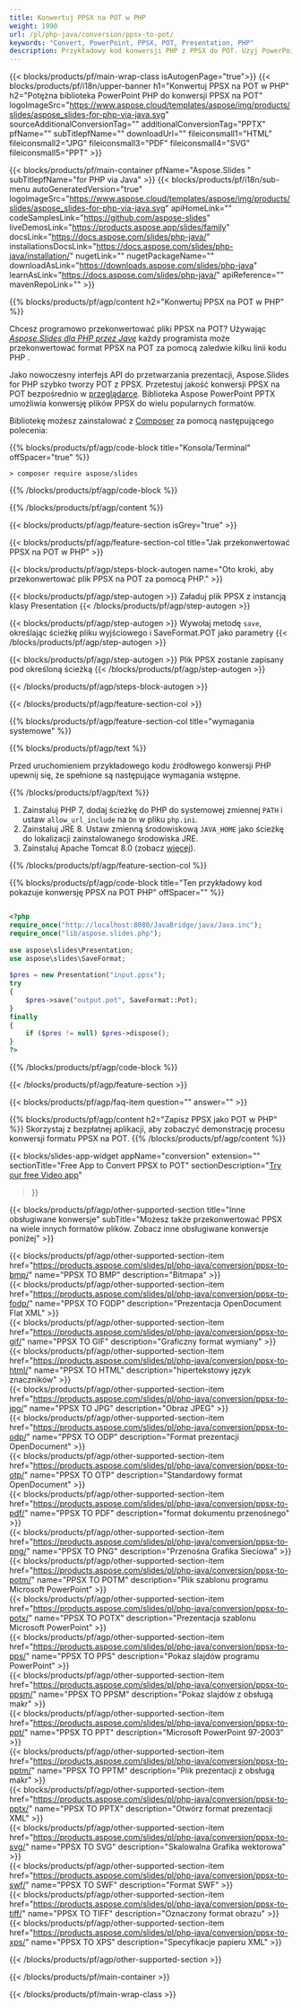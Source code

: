 ```yaml
---
title: Konwertuj PPSX na POT w PHP
weight: 1990
url: /pl/php-java/conversion/ppsx-to-pot/ 
keywords: "Convert, PowerPoint, PPSX, POT, Presentation, PHP"
description: Przykładowy kod konwersji PHP z PPSX do POT. Użyj PowerPoint PHP API do konwersji wsadowej plików {z_formatu} na pliki {do_formatu}.
---
```


{{< blocks/products/pf/main-wrap-class isAutogenPage="true">}}
{{< blocks/products/pf/i18n/upper-banner h1="Konwertuj PPSX na POT w PHP" h2="Potężna biblioteka PowerPoint PHP do konwersji PPSX na POT" logoImageSrc="https://www.aspose.cloud/templates/aspose/img/products/slides/aspose_slides-for-php-via-java.svg" sourceAdditionalConversionTag="" additionalConversionTag="PPTX" pfName="" subTitlepfName="" downloadUrl="" fileiconsmall1="HTML" fileiconsmall2="JPG" fileiconsmall3="PDF" fileiconsmall4="SVG" fileiconsmall5="PPT" >}}

{{< blocks/products/pf/main-container pfName="Aspose.Slides " subTitlepfName="for PHP via Java" >}}
{{< blocks/products/pf/i18n/sub-menu autoGeneratedVersion="true" logoImageSrc="https://www.aspose.cloud/templates/aspose/img/products/slides/aspose_slides-for-php-via-java.svg" apiHomeLink="" codeSamplesLink="https://github.com/aspose-slides" liveDemosLink="https://products.aspose.app/slides/family" docsLink="https://docs.aspose.com/slides/php-java/" installationsDocsLink="https://docs.aspose.com/slides/php-java/installation/" nugetLink="" nugetPackageName="" downloadAsLink="https://downloads.aspose.com/slides/php-java" learnAsLink="https://docs.aspose.com/slides/php-java/" apiReference="" mavenRepoLink="" >}}

{{% blocks/products/pf/agp/content h2="Konwertuj PPSX na POT w PHP" %}}

Chcesz programowo przekonwertować pliki PPSX na POT? Używając [*Aspose.Slides dla PHP przez Javę*](https://products.aspose.com/slides/pl/php-java/) każdy programista może przekonwertować format PPSX na POT za pomocą zaledwie kilku linii kodu PHP .

Jako nowoczesny interfejs API do przetwarzania prezentacji, Aspose.Slides for PHP szybko tworzy POT z PPSX. Przetestuj jakość konwersji PPSX na POT bezpośrednio w [przeglądarce](https://products.aspose.app/slides/conversion). Biblioteka Aspose PowerPoint PPTX umożliwia konwersję plików PPSX do wielu popularnych formatów.

Bibliotekę możesz zainstalować z [Composer](https://packagist.org/packages/aspose/slides) za pomocą następującego polecenia:

{{% blocks/products/pf/agp/code-block title="Konsola/Terminal" offSpacer="true" %}}

```console
> composer require aspose/slides 

```

{{% /blocks/products/pf/agp/code-block %}}

{{% /blocks/products/pf/agp/content %}}

{{< blocks/products/pf/agp/feature-section isGrey="true" >}}

{{< blocks/products/pf/agp/feature-section-col title="Jak przekonwertować PPSX na POT w PHP" >}}

{{< blocks/products/pf/agp/steps-block-autogen name="Oto kroki, aby przekonwertować plik PPSX na POT za pomocą PHP." >}}

{{< blocks/products/pf/agp/step-autogen >}}
Załaduj plik PPSX z instancją klasy Presentation
{{< /blocks/products/pf/agp/step-autogen >}}

{{< blocks/products/pf/agp/step-autogen >}}
Wywołaj metodę `save`, określając ścieżkę pliku wyjściowego i SaveFormat.POT jako parametry
{{< /blocks/products/pf/agp/step-autogen >}}

{{< blocks/products/pf/agp/step-autogen >}}
Plik PPSX zostanie zapisany pod określoną ścieżką
{{< /blocks/products/pf/agp/step-autogen >}}

{{< /blocks/products/pf/agp/steps-block-autogen >}}

{{< /blocks/products/pf/agp/feature-section-col >}}

{{% blocks/products/pf/agp/feature-section-col title="wymagania systemowe" %}}

{{% blocks/products/pf/agp/text %}}

 Przed uruchomieniem przykładowego kodu źródłowego konwersji PHP upewnij się, że spełnione są następujące wymagania wstępne.

{{% /blocks/products/pf/agp/text %}}

1. Zainstaluj PHP 7, dodaj ścieżkę do PHP do systemowej zmiennej `PATH` i ustaw `allow_url_include` na `On` w pliku `php.ini`.
1. Zainstaluj JRE 8. Ustaw zmienną środowiskową `JAVA_HOME` jako ścieżkę do lokalizacji zainstalowanego środowiska JRE.
1. Zainstaluj Apache Tomcat 8.0 (zobacz [więcej](https://docs.aspose.com/slides/php-java/installation/)). 

{{% /blocks/products/pf/agp/feature-section-col %}}

{{% blocks/products/pf/agp/code-block title="Ten przykładowy kod pokazuje konwersję PPSX na POT PHP" offSpacer="" %}}

```php

<?php
require_once("http://localhost:8080/JavaBridge/java/Java.inc");
require_once("lib/aspose.slides.php");
 
use aspose\slides\Presentation;
use aspose\slides\SaveFormat;
 
$pres = new Presentation("input.ppsx");
try
{
    $pres->save("output.pot", SaveFormat::Pot);
}
finally
{
    if ($pres != null) $pres->dispose();
}
?>

```
{{% /blocks/products/pf/agp/code-block %}}

{{< /blocks/products/pf/agp/feature-section >}}

{{< blocks/products/pf/agp/faq-item question="" answer="" >}}
 
{{% blocks/products/pf/agp/content h2="Zapisz PPSX jako POT w PHP" %}}
Skorzystaj z bezpłatnej aplikacji, aby zobaczyć demonstrację procesu konwersji formatu PPSX na POT. 
{{% /blocks/products/pf/agp/content %}}

<!-- aboutfile Starts -->

{{< blocks/slides-app-widget 
appName="conversion"
extension=""
sectionTitle="Free App to Convert PPSX to POT" 
sectionDescription="[Try our free Video app](https://products.aspose.app/slides/video/)" 
>}}

<!-- aboutfile Ends -->

{{< blocks/products/pf/agp/other-supported-section title="Inne obsługiwane konwersje" subTitle="Możesz także przekonwertować PPSX na wiele innych formatów plików. Zobacz inne obsługiwane konwersje poniżej" >}}

{{< blocks/products/pf/agp/other-supported-section-item href="https://products.aspose.com/slides/pl/php-java/conversion/ppsx-to-bmp/" name="PPSX TO BMP" description="Bitmapa" >}}  
{{< blocks/products/pf/agp/other-supported-section-item href="https://products.aspose.com/slides/pl/php-java/conversion/ppsx-to-fodp/" name="PPSX TO FODP" description="Prezentacja OpenDocument Flat XML" >}}  
{{< blocks/products/pf/agp/other-supported-section-item href="https://products.aspose.com/slides/pl/php-java/conversion/ppsx-to-gif/" name="PPSX TO GIF" description="Graficzny format wymiany" >}}  
{{< blocks/products/pf/agp/other-supported-section-item href="https://products.aspose.com/slides/pl/php-java/conversion/ppsx-to-html/" name="PPSX TO HTML" description="hipertekstowy język znaczników" >}}  
{{< blocks/products/pf/agp/other-supported-section-item href="https://products.aspose.com/slides/pl/php-java/conversion/ppsx-to-jpg/" name="PPSX TO JPG" description="Obraz JPEG" >}}  
{{< blocks/products/pf/agp/other-supported-section-item href="https://products.aspose.com/slides/pl/php-java/conversion/ppsx-to-odp/" name="PPSX TO ODP" description="Format prezentacji OpenDocument" >}}  
{{< blocks/products/pf/agp/other-supported-section-item href="https://products.aspose.com/slides/pl/php-java/conversion/ppsx-to-otp/" name="PPSX TO OTP" description="Standardowy format OpenDocument" >}}  
{{< blocks/products/pf/agp/other-supported-section-item href="https://products.aspose.com/slides/pl/php-java/conversion/ppsx-to-pdf/" name="PPSX TO PDF" description="format dokumentu przenośnego" >}}  
{{< blocks/products/pf/agp/other-supported-section-item href="https://products.aspose.com/slides/pl/php-java/conversion/ppsx-to-png/" name="PPSX TO PNG" description="Przenośna Grafika Sieciowa" >}}  
{{< blocks/products/pf/agp/other-supported-section-item href="https://products.aspose.com/slides/pl/php-java/conversion/ppsx-to-potm/" name="PPSX TO POTM" description="Plik szablonu programu Microsoft PowerPoint" >}}  
{{< blocks/products/pf/agp/other-supported-section-item href="https://products.aspose.com/slides/pl/php-java/conversion/ppsx-to-potx/" name="PPSX TO POTX" description="Prezentacja szablonu Microsoft PowerPoint" >}}  
{{< blocks/products/pf/agp/other-supported-section-item href="https://products.aspose.com/slides/pl/php-java/conversion/ppsx-to-pps/" name="PPSX TO PPS" description="Pokaz slajdów programu PowerPoint" >}}  
{{< blocks/products/pf/agp/other-supported-section-item href="https://products.aspose.com/slides/pl/php-java/conversion/ppsx-to-ppsm/" name="PPSX TO PPSM" description="Pokaz slajdów z obsługą makr" >}}  
{{< blocks/products/pf/agp/other-supported-section-item href="https://products.aspose.com/slides/pl/php-java/conversion/ppsx-to-ppt/" name="PPSX TO PPT" description="Microsoft PowerPoint 97-2003" >}}  
{{< blocks/products/pf/agp/other-supported-section-item href="https://products.aspose.com/slides/pl/php-java/conversion/ppsx-to-pptm/" name="PPSX TO PPTM" description="Plik prezentacji z obsługą makr" >}}  
{{< blocks/products/pf/agp/other-supported-section-item href="https://products.aspose.com/slides/pl/php-java/conversion/ppsx-to-pptx/" name="PPSX TO PPTX" description="Otwórz format prezentacji XML" >}}  
{{< blocks/products/pf/agp/other-supported-section-item href="https://products.aspose.com/slides/pl/php-java/conversion/ppsx-to-svg/" name="PPSX TO SVG" description="Skalowalna Grafika wektorowa" >}}  
{{< blocks/products/pf/agp/other-supported-section-item href="https://products.aspose.com/slides/pl/php-java/conversion/ppsx-to-swf/" name="PPSX TO SWF" description="Format SWF" >}}  
{{< blocks/products/pf/agp/other-supported-section-item href="https://products.aspose.com/slides/pl/php-java/conversion/ppsx-to-tiff/" name="PPSX TO TIFF" description="Oznaczony format obrazu" >}}  
{{< blocks/products/pf/agp/other-supported-section-item href="https://products.aspose.com/slides/pl/php-java/conversion/ppsx-to-xps/" name="PPSX TO XPS" description="Specyfikacje papieru XML" >}}  


{{< /blocks/products/pf/agp/other-supported-section >}}

{{< /blocks/products/pf/main-container >}}
    
{{< /blocks/products/pf/main-wrap-class >}}
